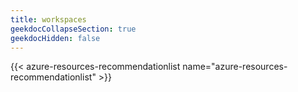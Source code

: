 ```yaml
---
title: workspaces
geekdocCollapseSection: true
geekdocHidden: false
---
```


{{< azure-resources-recommendationlist name="azure-resources-recommendationlist" >}}

